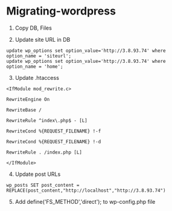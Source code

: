 # Migrating-wordpress

1. Copy DB, Files


2. Update site URL in DB
```
update wp_options set option_value='http://3.8.93.74' where option_name = 'siteurl';
update wp_options set option_value='http://3.8.93.74' where option_name = 'home';
```

3. Update .htaccess

```
<IfModule mod_rewrite.c>

RewriteEngine On

RewriteBase /

RewriteRule ^index\.php$ - [L]

RewriteCond %{REQUEST_FILENAME} !-f

RewriteCond %{REQUEST_FILENAME} !-d

RewriteRule . /index.php [L]

</IfModule>
```

4. Update post URLs 
```
wp_posts SET post_content = REPLACE(post_content,"http://localhost","http://3.8.93.74")
```
5. Add define('FS_METHOD','direct'); to wp-config.php file
